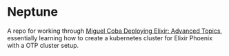 # Neptune

A repo for working through [Miguel Coba Deploying Elixir: Advanced Topics](https://store.miguelcoba.com/l/advancedtopics), essentially learning how to create a kubernetes cluster for Elixir Phoenix with a OTP cluster setup.